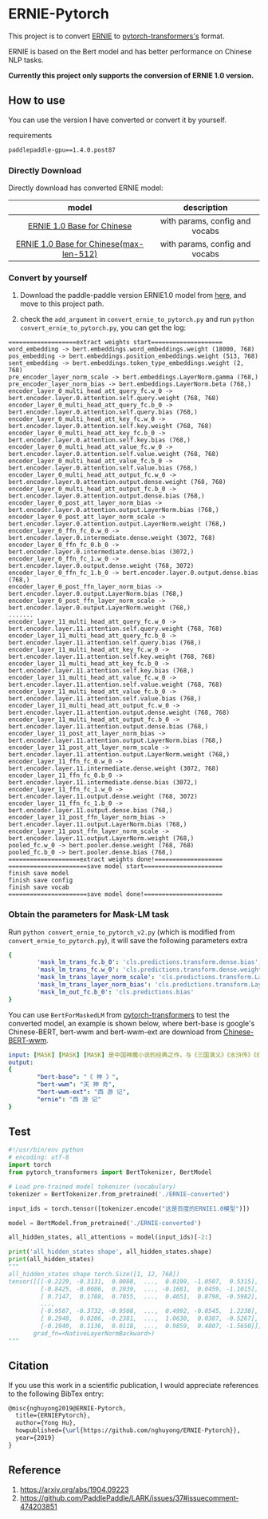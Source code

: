 # ERNIE-Pytorch

This project is to convert [ERNIE](https://github.com/PaddlePaddle/ERNIE) to [pytorch-transformers's](https://github.com/huggingface/pytorch-transformers) format.

ERNIE is based on the Bert model and has better performance on Chinese NLP tasks.

**Currently this project only supports the conversion of ERNIE 1.0 version.**

## How to use
You can use the version I have converted or convert it by yourself.

requirements

```txt
paddlepaddle-gpu==1.4.0.post87
```

### Directly Download

Directly download has converted ERNIE model:

|model|description|
|:---:|:---:|
|[ERNIE 1.0 Base for Chinese](https://drive.google.com/open?id=1k7G41gaQvaqOhmQt-b5KSj27YcHjdSpV)|with params, config and vocabs|
|[ERNIE 1.0 Base for Chinese(max-len-512)](https://drive.google.com/open?id=1il88pC5DabgypSYAF8pq_E2cuNrNuUAC)|with params, config and vocabs|

### Convert by yourself

1. Download the paddle-paddle version ERNIE1.0 model from [here](https://github.com/PaddlePaddle/ERNIE#models), and move to this project path.

2. check the `add_argument` in `convert_ernie_to_pytorch.py` and run `python convert_ernie_to_pytorch.py`, you can get the log:

```
===================extract weights start====================
word_embedding -> bert.embeddings.word_embeddings.weight (18000, 768)
pos_embedding -> bert.embeddings.position_embeddings.weight (513, 768)
sent_embedding -> bert.embeddings.token_type_embeddings.weight (2, 768)
pre_encoder_layer_norm_scale -> bert.embeddings.LayerNorm.gamma (768,)
pre_encoder_layer_norm_bias -> bert.embeddings.LayerNorm.beta (768,)
encoder_layer_0_multi_head_att_query_fc.w_0 -> bert.encoder.layer.0.attention.self.query.weight (768, 768)
encoder_layer_0_multi_head_att_query_fc.b_0 -> bert.encoder.layer.0.attention.self.query.bias (768,)
encoder_layer_0_multi_head_att_key_fc.w_0 -> bert.encoder.layer.0.attention.self.key.weight (768, 768)
encoder_layer_0_multi_head_att_key_fc.b_0 -> bert.encoder.layer.0.attention.self.key.bias (768,)
encoder_layer_0_multi_head_att_value_fc.w_0 -> bert.encoder.layer.0.attention.self.value.weight (768, 768)
encoder_layer_0_multi_head_att_value_fc.b_0 -> bert.encoder.layer.0.attention.self.value.bias (768,)
encoder_layer_0_multi_head_att_output_fc.w_0 -> bert.encoder.layer.0.attention.output.dense.weight (768, 768)
encoder_layer_0_multi_head_att_output_fc.b_0 -> bert.encoder.layer.0.attention.output.dense.bias (768,)
encoder_layer_0_post_att_layer_norm_bias -> bert.encoder.layer.0.attention.output.LayerNorm.bias (768,)
encoder_layer_0_post_att_layer_norm_scale -> bert.encoder.layer.0.attention.output.LayerNorm.weight (768,)
encoder_layer_0_ffn_fc_0.w_0 -> bert.encoder.layer.0.intermediate.dense.weight (3072, 768)
encoder_layer_0_ffn_fc_0.b_0 -> bert.encoder.layer.0.intermediate.dense.bias (3072,)
encoder_layer_0_ffn_fc_1.w_0 -> bert.encoder.layer.0.output.dense.weight (768, 3072)
encoder_layer_0_ffn_fc_1.b_0 -> bert.encoder.layer.0.output.dense.bias (768,)
encoder_layer_0_post_ffn_layer_norm_bias -> bert.encoder.layer.0.output.LayerNorm.bias (768,)
encoder_layer_0_post_ffn_layer_norm_scale -> bert.encoder.layer.0.output.LayerNorm.weight (768,)
.......
encoder_layer_11_multi_head_att_query_fc.w_0 -> bert.encoder.layer.11.attention.self.query.weight (768, 768)
encoder_layer_11_multi_head_att_query_fc.b_0 -> bert.encoder.layer.11.attention.self.query.bias (768,)
encoder_layer_11_multi_head_att_key_fc.w_0 -> bert.encoder.layer.11.attention.self.key.weight (768, 768)
encoder_layer_11_multi_head_att_key_fc.b_0 -> bert.encoder.layer.11.attention.self.key.bias (768,)
encoder_layer_11_multi_head_att_value_fc.w_0 -> bert.encoder.layer.11.attention.self.value.weight (768, 768)
encoder_layer_11_multi_head_att_value_fc.b_0 -> bert.encoder.layer.11.attention.self.value.bias (768,)
encoder_layer_11_multi_head_att_output_fc.w_0 -> bert.encoder.layer.11.attention.output.dense.weight (768, 768)
encoder_layer_11_multi_head_att_output_fc.b_0 -> bert.encoder.layer.11.attention.output.dense.bias (768,)
encoder_layer_11_post_att_layer_norm_bias -> bert.encoder.layer.11.attention.output.LayerNorm.bias (768,)
encoder_layer_11_post_att_layer_norm_scale -> bert.encoder.layer.11.attention.output.LayerNorm.weight (768,)
encoder_layer_11_ffn_fc_0.w_0 -> bert.encoder.layer.11.intermediate.dense.weight (3072, 768)
encoder_layer_11_ffn_fc_0.b_0 -> bert.encoder.layer.11.intermediate.dense.bias (3072,)
encoder_layer_11_ffn_fc_1.w_0 -> bert.encoder.layer.11.output.dense.weight (768, 3072)
encoder_layer_11_ffn_fc_1.b_0 -> bert.encoder.layer.11.output.dense.bias (768,)
encoder_layer_11_post_ffn_layer_norm_bias -> bert.encoder.layer.11.output.LayerNorm.bias (768,)
encoder_layer_11_post_ffn_layer_norm_scale -> bert.encoder.layer.11.output.LayerNorm.weight (768,)
pooled_fc.w_0 -> bert.pooler.dense.weight (768, 768)
pooled_fc.b_0 -> bert.pooler.dense.bias (768,)
====================extract weights done!===================
======================save model start======================
finish save model
finish save config
finish save vocab
======================save model done!======================
```

### Obtain the parameters for Mask-LM task

Run `python convert_ernie_to_pytorch_v2.py` (which is modified from `convert_ernie_to_pytorch.py`), it will save the following parameters extra

```yml
{
        'mask_lm_trans_fc.b_0': 'cls.predictions.transform.dense.bias',
        'mask_lm_trans_fc.w_0': 'cls.predictions.transform.dense.weight',
        'mask_lm_trans_layer_norm_scale': 'cls.predictions.transform.LayerNorm.weight',
        'mask_lm_trans_layer_norm_bias': 'cls.predictions.transform.LayerNorm.bias',
        'mask_lm_out_fc.b_0': 'cls.predictions.bias'
}
```

You can use `BertForMaskedLM` from [pytorch-transformers](https://github.com/huggingface/pytorch-transformers) to test the converted model, an example is shown below, where bert-base is google's Chinese-BERT, bert-wwm and bert-wwm-ext are download from [Chinese-BERT-wwm](https://github.com/ymcui/Chinese-BERT-wwm).
```yml
input: [MASK] [MASK] [MASK] 是中国神魔小说的经典之作，与《三国演义》《水浒传》《红楼梦》并称为中国古典四大名。
output:
{
        "bert-base": "《 神 》",
        "bert-wwm": "天 神 奇",
        "bert-wwm-ext": "西 游 记",
        "ernie": "西 游 记"
}
```


## Test

```Python
#!/usr/bin/env python
# encoding: utf-8
import torch
from pytorch_transformers import BertTokenizer, BertModel

# Load pre-trained model tokenizer (vocabulary)
tokenizer = BertTokenizer.from_pretrained('./ERNIE-converted')

input_ids = torch.tensor([tokenizer.encode("这是百度的ERNIE1.0模型")])

model = BertModel.from_pretrained('./ERNIE-converted')

all_hidden_states, all_attentions = model(input_ids)[-2:]

print('all_hidden_states shape', all_hidden_states.shape)
print(all_hidden_states)
"""
all_hidden_states shape torch.Size([1, 12, 768])
tensor([[[-0.2229, -0.3131,  0.0088,  ...,  0.0199, -1.0507,  0.5315],
         [-0.8425, -0.0086,  0.2039,  ..., -0.1681,  0.0459, -1.1015],
         [ 0.7147,  0.1788,  0.7055,  ...,  0.4651,  0.8798, -0.5982],
         ...,
         [-0.9507, -0.3732, -0.9508,  ...,  0.4992, -0.0545,  1.2238],
         [ 0.2940,  0.0286, -0.2381,  ...,  1.0630,  0.0387, -0.5267],
         [-0.1940,  0.1136,  0.0118,  ...,  0.9859,  0.4807, -1.5650]]],
       grad_fn=<NativeLayerNormBackward>)
"""
```

## Citation

If you use this work in a scientific publication, I would appreciate references to the following BibTex entry:

```latex
@misc{nghuyong2019@ERNIE-Pytorch,
  title={ERNIEPytorch},
  author={Yong Hu},
  howpublished={\url{https://github.com/nghuyong/ERNIE-Pytorch}},
  year={2019}
}
```

## Reference

1. https://arxiv.org/abs/1904.09223
2. https://github.com/PaddlePaddle/LARK/issues/37#issuecomment-474203851

















